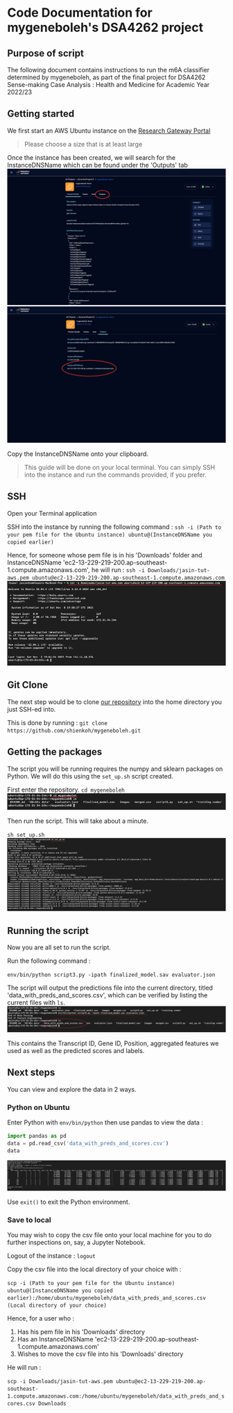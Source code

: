 # Code Documentation for mygeneboleh's DSA4262 project

## Purpose of script 
The following document contains instructions to run the m6A classifier determined by mygeneboleh, as part of the final project for DSA4262 Sense-making Case Analysis : Health and Medicine for Academic Year 2022/23

## Getting started
We first start an AWS Ubuntu instance on the [Research Gateway Portal](https://research.rlcatalyst.com/catalog/GenomicsProject13/6316e36f623db700a93756aa)
> Please choose a size that is at least large

Once the instance has been created, we will search for the InstanceDNSName which can be found under the 'Outputs' tab
![alt text](https://github.com/shienkoh/mygeneboleh/blob/main/images/rg_home.png)
![alt text](https://github.com/shienkoh/mygeneboleh/blob/main/images/get_dns.png)

Copy the InstanceDNSName onto your clipboard.
> This guide will be done on your local terminal. You can simply SSH into the instance and run the commands provided, if you prefer.

## SSH
Open your Terminal application

SSH into the instance by running the following command :
`ssh -i (Path to your pem file for the Ubuntu instance) ubuntu@(InstanceDNSName you copied earlier)`

Hence, for someone whose pem file is in his 'Downloads' folder and InstanceDNSName 'ec2-13-229-219-200.ap-southeast-1.compute.amazonaws.com', he will run :
`ssh -i Downloads/jasin-tut-aws.pem ubuntu@ec2-13-229-219-200.ap-southeast-1.compute.amazonaws.com`
![alt text](https://github.com/shienkoh/mygeneboleh/blob/main/images/ssh.png)

## Git Clone
The next step would be to clone [our repository](https://github.com/shienkoh/mygeneboleh.git) into the home directory you just SSH-ed into.

This is done by running : `git clone https://github.com/shienkoh/mygeneboleh.git`

## Getting the packages
The script you will be running requires the numpy and sklearn packages on Python.
We will do this using the `set_up.sh` script created.

First enter the repository.
`cd mygeneboleh`
![alt text](https://github.com/shienkoh/mygeneboleh/blob/main/images/cd_mygeneboleh.png)

Then run the script. This will take about a minute.

`sh set_up.sh`
![alt text](https://github.com/shienkoh/mygeneboleh/blob/main/images/run_shell.png)

## Running the script
Now you are all set to run the script.

Run the following command :

`env/bin/python script3.py -ipath finalized_model.sav evaluator.json`

The script will output the predictions file into the current directory, titled 'data_with_preds_and_scores.csv', which can be verified by listing the current files with `ls`.
![alt text](https://github.com/shienkoh/mygeneboleh/blob/main/images/running_script.png)

This contains the Transcript ID, Gene ID, Position, aggregated features we used as well as the predicted scores and labels.

## Next steps

You can view and explore the data in 2 ways.

### Python on Ubuntu
Enter Python with `env/bin/python` then use pandas to view the data :
```python
import pandas as pd
data = pd.read_csv('data_with_preds_and_scores.csv')
data
```
![alt text](https://github.com/shienkoh/mygeneboleh/blob/main/images/output_python.png)

Use `exit()` to exit the Python environment.

### Save to local
You may wish to copy the csv file onto your local machine for you to do further inspections on, say, a Jupyter Notebook.

Logout of the instance : `logout`

Copy the csv file into the local directory of your choice with :

`scp -i (Path to your pem file for the Ubuntu instance) ubuntu@(InstanceDNSName you copied earlier):/home/ubuntu/mygeneboleh/data_with_preds_and_scores.csv (Local directory of your choice)`

Hence, for a user who :
1) Has his pem file in his 'Downloads' directory
2) Has an InstanceDNSName 'ec2-13-229-219-200.ap-southeast-1.compute.amazonaws.com'
3) Wishes to move the csv file into his 'Downloads' directory

He will run : 

`scp -i Downloads/jasin-tut-aws.pem ubuntu@ec2-13-229-219-200.ap-southeast-1.compute.amazonaws.com:/home/ubuntu/mygeneboleh/data_with_preds_and_scores.csv Downloads`
